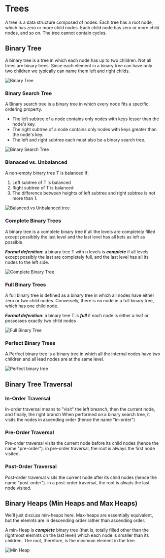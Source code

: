 # Trees

A tree is a data structure composed of nodes. Each tree has a root node, which has zero or more child nodes.
Each child node has zero or more child nodes, and so on.
The tree cannot contain cycles.

## Binary Tree

A binary tree is a tree in which each node has up to two children. Not all trees are binary trees.
Since each element in a binary tree can have only two children we typically can name them left and right childs.

![Binary Tree](https://www.geeksforgeeks.org/wp-content/uploads/binary-tree-to-DLL.png)

### Binary Search Tree

A Binary search tree is a binary tree in which every node fits a specific ordering property.
* The left subtree of a node contains only nodes with keys lesser than the node's key.
* The right subtree of a node contains only nodes with keys greater than the node's key.
* The left and right subtree each must also be a binary search tree.

![Binary Search Tree](https://media.geeksforgeeks.org/wp-content/uploads/BSTSearch.png)


### Blanaced vs. Unbalanced

A non-empty binary tree T is balanced if:
1) Left subtree of T is balanced
2) Right subtree of T is balanced
3) The difference between heights of left subtree and right subtree is not more than 1.

![Balanced vs Unbalanced tree](https://media.geeksforgeeks.org/wp-content/uploads/tree.jpg)

### Complete Binary Trees

A binary tree is a complete binary tree if all the levels are completely filled except possibbly the last level and the last level has all kets as left as possible.

***Formal defenition***:
a binary tree T with n levels is ***complete*** if all levels except possibly the last are completely full, and the last level has all its nodes to the left side.

![Complete Binary Tree](https://media.geeksforgeeks.org/wp-content/uploads/20200218123136/Side-Ways-Traversal-Input.png)

### Full Binary Trees

A full binary tree is defined as a binary tree in which all nodes have either zero or two child nodes. Conversely, there is no node in a full binary tree, which has one child node.

***Formal defenition***:
a binary tree T is ***full*** if each node is either a leaf or possesses exactly two child nodes

![Full Binary Tree](https://media.geeksforgeeks.org/wp-content/uploads/CompleteBinaryTree.png)


### Perfect Binary Trees

A Perfect binary tree is a binary tree in which all the internal nodes have two children and all lead nodes are at the same level.

![Perfect binary tree](https://i.stack.imgur.com/x8d4D.png)


## Binary Tree Traversal

### In-Order Traversal

In-order traversal means to "visit" the left breanch, then the current node, and finally, the right branch
When performed on a binary search tree, it visits the nodes in ascending order (hence the name "in-order")

### Pre-Order Traversal

Pre-order traversal visits the current node before its child nodes (hence the name "pre-order").
in pre-order traversal, the root is always the first node visited.

### Post-Order Traversal

Post-order traversal visits the current node after its child nodes (hence the name "post-order").
in a post-order traversal, the root is alwats the last node visited.


## Binary Heaps (Min Heaps and Max Heaps)

We'll just discuss min-heaps here. Max-heaps are essentially equivalent, but the elemnts are in descending order rather than ascending order.

A min-Heap is ***complete*** binary tree (that is, totally filled other than the rightmost elemnts on the last level) which each node is smaller than its children.
The root, therefore, is the minimum element in the tree.

![Min Heap](https://camo.githubusercontent.com/c8a60ba2f777cfcd853df066ed0b822fe101cfd2/68747470733a2f2f75706c6f61642e77696b696d656469612e6f72672f77696b6970656469612f636f6d6d6f6e732f352f35632f42696e6172792d686561702e706e67)
